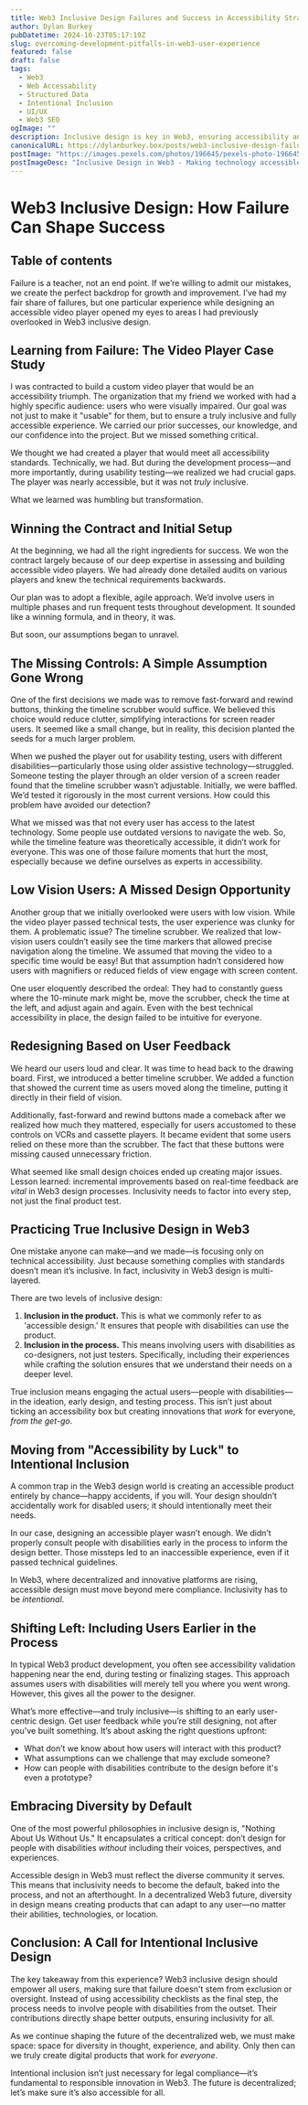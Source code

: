```yaml
---
title: Web3 Inclusive Design Failures and Success in Accessibility Strategies
author: Dylan Burkey
pubDatetime: 2024-10-23T05:17:19Z
slug: overcoming-development-pitfalls-in-web3-user-experience
featured: false
draft: false
tags:
  - Web3
  - Web Accessability
  - Structured Data
  - Intentional Inclusion
  - UI/UX
  - Web3 SEO
ogImage: ""
description: Inclusive design is key in Web3, ensuring accessibility and equity. Discover how to embed these principles from the start for all users.
canonicalURL: https://dylanburkey.box/posts/web3-inclusive-design-failure-success
postImage: "https://images.pexels.com/photos/196645/pexels-photo-196645.jpeg?auto=compress&cs=tinysrgb&w=800&h=400"
postImageDesc: "Inclusive Design in Web3 - Making technology accessible for everyone"
---
```


# Web3 Inclusive Design: How Failure Can Shape Success

## Table of contents

Failure is a teacher, not an end point. If we’re willing to admit our mistakes, we create the perfect backdrop for growth and improvement. I’ve had my fair share of failures, but one particular experience while designing an accessible video player opened my eyes to areas I had previously overlooked in Web3 inclusive design.

## Learning from Failure: The Video Player Case Study

I was contracted to build a custom video player that would be an accessibility triumph. The organization that my friend we worked with had a highly specific audience: users who were visually impaired. Our goal was not just to make it "usable" for them, but to ensure a truly inclusive and fully accessible experience. We carried our prior successes, our knowledge, and our confidence into the project. But we missed something critical.

We thought we had created a player that would meet all accessibility standards. Technically, we had. But during the development process—and more importantly, during usability testing—we realized we had crucial gaps. The player was nearly accessible, but it was not _truly_ inclusive.

What we learned was humbling but transformation.

## Winning the Contract and Initial Setup

At the beginning, we had all the right ingredients for success. We won the contract largely because of our deep expertise in assessing and building accessible video players. We had already done detailed audits on various players and knew the technical requirements backwards.

Our plan was to adopt a flexible, agile approach. We’d involve users in multiple phases and run frequent tests throughout development. It sounded like a winning formula, and in theory, it was.

But soon, our assumptions began to unravel.

## The Missing Controls: A Simple Assumption Gone Wrong

One of the first decisions we made was to remove fast-forward and rewind buttons, thinking the timeline scrubber would suffice. We believed this choice would reduce clutter, simplifying interactions for screen reader users. It seemed like a small change, but in reality, this decision planted the seeds for a much larger problem.

When we pushed the player out for usability testing, users with different disabilities—particularly those using older assistive technology—struggled. Someone testing the player through an older version of a screen reader found that the timeline scrubber wasn’t adjustable. Initially, we were baffled. We’d tested it rigorously in the most current versions. How could this problem have avoided our detection?

What we missed was that not every user has access to the latest technology. Some people use outdated versions to navigate the web. So, while the timeline feature was theoretically accessible, it didn’t work for everyone. This was one of those failure moments that hurt the most, especially because we define ourselves as experts in accessibility.

## Low Vision Users: A Missed Design Opportunity

Another group that we initially overlooked were users with low vision. While the video player passed technical tests, the user experience was clunky for them. A problematic issue? The timeline scrubber. We realized that low-vision users couldn’t easily see the time markers that allowed precise navigation along the timeline. We assumed that moving the video to a specific time would be easy! But that assumption hadn’t considered how users with magnifiers or reduced fields of view engage with screen content.

One user eloquently described the ordeal: They had to constantly guess where the 10-minute mark might be, move the scrubber, check the time at the left, and adjust again and again. Even with the best technical accessibility in place, the design failed to be intuitive for everyone.

## Redesigning Based on User Feedback

We heard our users loud and clear. It was time to head back to the drawing board. First, we introduced a better timeline scrubber. We added a function that showed the current time as users moved along the timeline, putting it directly in their field of vision.

Additionally, fast-forward and rewind buttons made a comeback after we realized how much they mattered, especially for users accustomed to these controls on VCRs and cassette players. It became evident that some users relied on these more than the scrubber. The fact that these buttons were missing caused unnecessary friction.

What seemed like small design choices ended up creating major issues. Lesson learned: incremental improvements based on real-time feedback are _vital_ in Web3 design processes. Inclusivity needs to factor into every step, not just the final product test.

## Practicing True Inclusive Design in Web3

One mistake anyone can make—and we made—is focusing only on technical accessibility. Just because something complies with standards doesn’t mean it’s inclusive. In fact, inclusivity in Web3 design is multi-layered.

There are two levels of inclusive design:

1. **Inclusion in the product.** This is what we commonly refer to as 'accessible design.' It ensures that people with disabilities can use the product.
2. **Inclusion in the process.** This means involving users with disabilities as co-designers, not just testers. Specifically, including their experiences while crafting the solution ensures that we understand their needs on a deeper level.

True inclusion means engaging the actual users—people with disabilities—in the ideation, early design, and testing process. This isn’t just about ticking an accessibility box but creating innovations that _work_ for everyone, _from the get-go_.

## Moving from "Accessibility by Luck" to Intentional Inclusion

A common trap in the Web3 design world is creating an accessible product entirely by chance—happy accidents, if you will. Your design shouldn’t accidentally work for disabled users; it should intentionally meet their needs.

In our case, designing an accessible player wasn’t enough. We didn’t properly consult people with disabilities early in the process to inform the design better. Those missteps led to an inaccessible experience, even if it passed technical guidelines.

In Web3, where decentralized and innovative platforms are rising, accessible design must move beyond mere compliance. Inclusivity has to be _intentional_.

## Shifting Left: Including Users Earlier in the Process

In typical Web3 product development, you often see accessibility validation happening near the end, during testing or finalizing stages. This approach assumes users with disabilities will merely tell you where you went wrong. However, this gives all the power to the designer.

What’s more effective—and truly inclusive—is shifting to an early user-centric design. Get user feedback while you’re still designing, not after you've built something. It’s about asking the right questions upfront:

- What don’t we know about how users will interact with this product?
- What assumptions can we challenge that may exclude someone?
- How can people with disabilities contribute to the design before it's even a prototype?

## Embracing Diversity by Default

One of the most powerful philosophies in inclusive design is, "Nothing About Us Without Us." It encapsulates a critical concept: don’t design for people with disabilities _without_ including their voices, perspectives, and experiences.

Accessible design in Web3 must reflect the diverse community it serves. This means that inclusivity needs to become the default, baked into the process, and not an afterthought. In a decentralized Web3 future, diversity in design means creating products that can adapt to any user—no matter their abilities, technologies, or location.

## Conclusion: A Call for Intentional Inclusive Design

The key takeaway from this experience? Web3 inclusive design should empower all users, making sure that failure doesn't stem from exclusion or oversight. Instead of using accessibility checklists as the final step, the process needs to involve people with disabilities from the outset. Their contributions directly shape better outputs, ensuring inclusivity for all.

As we continue shaping the future of the decentralized web, we must make space: space for diversity in thought, experience, and ability. Only then can we truly create digital products that work for _everyone_.

Intentional inclusion isn’t just necessary for legal compliance—it’s fundamental to responsible innovation in Web3. The future is decentralized; let’s make sure it’s also accessible for all.
